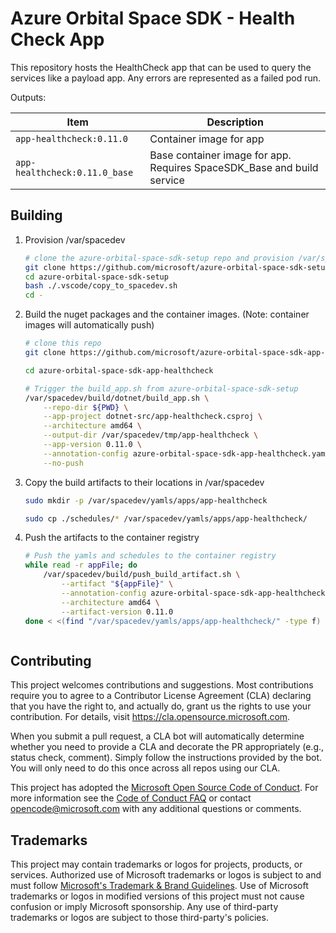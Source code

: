 # Azure Orbital Space SDK - Health Check App

This repository hosts the HealthCheck app that can be used to query the services like a payload app.  Any errors are represented as a failed pod run.

Outputs:

| Item                          | Description                                                             |
| ----------------------------- | ----------------------------------------------------------------------- |
| `app-healthcheck:0.11.0`      | Container image for app                                                 |
| `app-healthcheck:0.11.0_base` | Base container image for app.  Requires SpaceSDK_Base and build service |

## Building

1. Provision /var/spacedev

    ```bash
    # clone the azure-orbital-space-sdk-setup repo and provision /var/spacedev
    git clone https://github.com/microsoft/azure-orbital-space-sdk-setup
    cd azure-orbital-space-sdk-setup
    bash ./.vscode/copy_to_spacedev.sh
    cd -
    ```

1. Build the nuget packages and the container images.  (Note: container images will automatically push)

    ```bash
    # clone this repo
    git clone https://github.com/microsoft/azure-orbital-space-sdk-app-healthcheck

    cd azure-orbital-space-sdk-app-healthcheck

    # Trigger the build_app.sh from azure-orbital-space-sdk-setup
    /var/spacedev/build/dotnet/build_app.sh \
        --repo-dir ${PWD} \
        --app-project dotnet-src/app-healthcheck.csproj \
        --architecture amd64 \
        --output-dir /var/spacedev/tmp/app-healthcheck \
        --app-version 0.11.0 \
        --annotation-config azure-orbital-space-sdk-app-healthcheck.yaml \
        --no-push
    ```

1. Copy the build artifacts to their locations in /var/spacedev

    ```bash
    sudo mkdir -p /var/spacedev/yamls/apps/app-healthcheck

    sudo cp ./schedules/* /var/spacedev/yamls/apps/app-healthcheck/
    ```

1. Push the artifacts to the container registry

    ```bash
    # Push the yamls and schedules to the container registry
    while read -r appFile; do
        /var/spacedev/build/push_build_artifact.sh \
            --artifact "${appFile}" \
            --annotation-config azure-orbital-space-sdk-app-healthcheck.yaml \
            --architecture amd64 \
            --artifact-version 0.11.0
    done < <(find "/var/spacedev/yamls/apps/app-healthcheck/" -type f)



    ```

## Contributing

This project welcomes contributions and suggestions.  Most contributions require you to agree to a
Contributor License Agreement (CLA) declaring that you have the right to, and actually do, grant us
the rights to use your contribution. For details, visit https://cla.opensource.microsoft.com.

When you submit a pull request, a CLA bot will automatically determine whether you need to provide
a CLA and decorate the PR appropriately (e.g., status check, comment). Simply follow the instructions
provided by the bot. You will only need to do this once across all repos using our CLA.

This project has adopted the [Microsoft Open Source Code of Conduct](https://opensource.microsoft.com/codeofconduct/).
For more information see the [Code of Conduct FAQ](https://opensource.microsoft.com/codeofconduct/faq/) or
contact [opencode@microsoft.com](mailto:opencode@microsoft.com) with any additional questions or comments.

## Trademarks

This project may contain trademarks or logos for projects, products, or services. Authorized use of Microsoft
trademarks or logos is subject to and must follow
[Microsoft's Trademark & Brand Guidelines](https://www.microsoft.com/en-us/legal/intellectualproperty/trademarks/usage/general).
Use of Microsoft trademarks or logos in modified versions of this project must not cause confusion or imply Microsoft sponsorship.
Any use of third-party trademarks or logos are subject to those third-party's policies.
